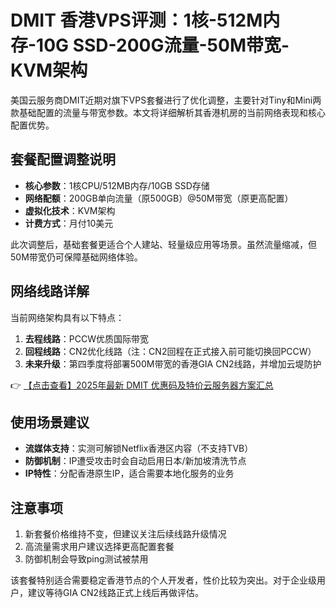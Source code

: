 # DMIT 香港VPS评测：1核-512M内存-10G SSD-200G流量-50M带宽-KVM架构

美国云服务商DMIT近期对旗下VPS套餐进行了优化调整，主要针对Tiny和Mini两款基础配置的流量与带宽参数。本文将详细解析其香港机房的当前网络表现和核心配置优势。

## 套餐配置调整说明

- **核心参数**：1核CPU/512MB内存/10GB SSD存储
- **网络配额**：200GB单向流量（原500GB）@50M带宽（原更高配置）
- **虚拟化技术**：KVM架构
- **计费方式**：月付10美元

此次调整后，基础套餐更适合个人建站、轻量级应用等场景。虽然流量缩减，但50M带宽仍可保障基础网络体验。

## 网络线路详解

当前网络架构具有以下特点：
1. **去程线路**：PCCW优质国际带宽
2. **回程线路**：CN2优化线路（注：CN2回程在正式接入前可能切换回PCCW）
3. **未来升级**：第四季度将部署500M带宽的香港GIA CN2线路，并增加云堤防护

👉 [【点击查看】2025年最新 DMIT 优惠码及特价云服务器方案汇总](https://bit.ly/dmit_coupon)

## 使用场景建议

- **流媒体支持**：实测可解锁Netflix香港区内容（不支持TVB）
- **防御机制**：IP遭受攻击时会自动启用日本/新加坡清洗节点
- **IP特性**：分配香港原生IP，适合需要本地化服务的业务

## 注意事项

1. 新套餐价格维持不变，但建议关注后续线路升级情况
2. 高流量需求用户建议选择更高配置套餐
3. 防御机制会导致ping测试被禁用

该套餐特别适合需要稳定香港节点的个人开发者，性价比较为突出。对于企业级用户，建议等待GIA CN2线路正式上线后再做评估。
